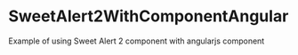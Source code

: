 # SweetAlert2WithComponentAngular
Example of using Sweet Alert 2 component with angularjs component
